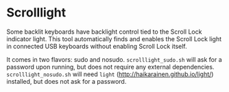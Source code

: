 # Scrolllight

Some backlit keyboards have backlight control tied to the Scroll Lock indicator light. This tool automatically finds and enables the Scroll Lock light in connected USB keyboards without enabling Scroll Lock itself.

It comes in two flavors: sudo and nosudo. `scrolllight_sudo.sh` will ask for a password upon running, but does not require any external dependencies. `scrolllight_nosudo.sh` will need `light` (http://haikarainen.github.io/light/) installed, but does not ask for a password.
